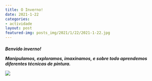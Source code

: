 ```yaml
---
title: O Inverno!
date: 2021-1-22
categories:
- actividade
layout: post
featured-img: posts_img/2021/1/22/2021-1-22.jpg
---
```

 <h5 class="center header text_h2">

 <!--more-->

Benvido inverno!

Manipulamos, exploramos, imaxinamos, e sobre todo aprendemos diferentes técnicas de pintura.

<div class="row">
    <div class="col s12 m12">
		<img class="responsive-img" src="{{ site.baseurl }}/posts_img/2021/1/22/2021-1-222.jpg">
</div>

